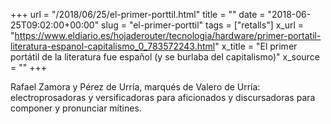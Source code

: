 +++
url = "/2018/06/25/el-primer-porttil.html"
title = ""
date = "2018-06-25T09:02:00+00:00"
slug = "el-primer-porttil"
tags = ["retalls"]
x_url = "https://www.eldiario.es/hojaderouter/tecnologia/hardware/primer-portatil-literatura-espanol-capitalismo_0_783572243.html"
x_title = "El primer portátil de la literatura fue español (y se burlaba del capitalismo)"
x_source = ""
+++


Rafael Zamora y Pérez de Urría, marqués de Valero de Urría: electroprosadoras y versificadoras para aficionados y discursadoras para componer y pronunciar mítines.
